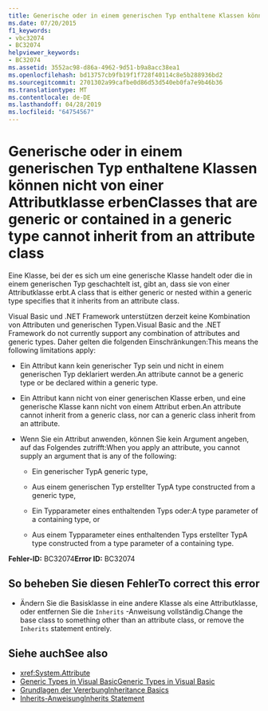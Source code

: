 ```yaml
---
title: Generische oder in einem generischen Typ enthaltene Klassen können nicht von einer Attributklasse erben
ms.date: 07/20/2015
f1_keywords:
- vbc32074
- BC32074
helpviewer_keywords:
- BC32074
ms.assetid: 3552ac98-d86a-4962-9d51-b9a8acc38ea1
ms.openlocfilehash: bd13757cb9fb19f1f728f40114c8e5b288936bd2
ms.sourcegitcommit: 2701302a99cafbe0d86d53d540eb0fa7e9b46b36
ms.translationtype: MT
ms.contentlocale: de-DE
ms.lasthandoff: 04/28/2019
ms.locfileid: "64754567"
---
```

# <a name="classes-that-are-generic-or-contained-in-a-generic-type-cannot-inherit-from-an-attribute-class"></a><span data-ttu-id="1b990-102">Generische oder in einem generischen Typ enthaltene Klassen können nicht von einer Attributklasse erben</span><span class="sxs-lookup"><span data-stu-id="1b990-102">Classes that are generic or contained in a generic type cannot inherit from an attribute class</span></span>

<span data-ttu-id="1b990-103">Eine Klasse, bei der es sich um eine generische Klasse handelt oder die in einem generischen Typ geschachtelt ist, gibt an, dass sie von einer Attributklasse erbt.</span><span class="sxs-lookup"><span data-stu-id="1b990-103">A class that is either generic or nested within a generic type specifies that it inherits from an attribute class.</span></span>

<span data-ttu-id="1b990-104">Visual Basic und .NET Framework unterstützen derzeit keine Kombination von Attributen und generischen Typen.</span><span class="sxs-lookup"><span data-stu-id="1b990-104">Visual Basic and the .NET Framework do not currently support any combination of attributes and generic types.</span></span> <span data-ttu-id="1b990-105">Daher gelten die folgenden Einschränkungen:</span><span class="sxs-lookup"><span data-stu-id="1b990-105">This means the following limitations apply:</span></span>

- <span data-ttu-id="1b990-106">Ein Attribut kann kein generischer Typ sein und nicht in einem generischen Typ deklariert werden.</span><span class="sxs-lookup"><span data-stu-id="1b990-106">An attribute cannot be a generic type or be declared within a generic type.</span></span>

- <span data-ttu-id="1b990-107">Ein Attribut kann nicht von einer generischen Klasse erben, und eine generische Klasse kann nicht von einem Attribut erben.</span><span class="sxs-lookup"><span data-stu-id="1b990-107">An attribute cannot inherit from a generic class, nor can a generic class inherit from an attribute.</span></span>

- <span data-ttu-id="1b990-108">Wenn Sie ein Attribut anwenden, können Sie kein Argument angeben, auf das Folgendes zutrifft:</span><span class="sxs-lookup"><span data-stu-id="1b990-108">When you apply an attribute, you cannot supply an argument that is any of the following:</span></span>

  - <span data-ttu-id="1b990-109">Ein generischer Typ</span><span class="sxs-lookup"><span data-stu-id="1b990-109">A generic type,</span></span>

  - <span data-ttu-id="1b990-110">Aus einem generischen Typ erstellter Typ</span><span class="sxs-lookup"><span data-stu-id="1b990-110">A type constructed from a generic type,</span></span>

  - <span data-ttu-id="1b990-111">Ein Typparameter eines enthaltenden Typs oder:</span><span class="sxs-lookup"><span data-stu-id="1b990-111">A type parameter of a containing type, or</span></span>

  - <span data-ttu-id="1b990-112">Aus einem Typparameter eines enthaltenden Typs erstellter Typ</span><span class="sxs-lookup"><span data-stu-id="1b990-112">A type constructed from a type parameter of a containing type.</span></span>

<span data-ttu-id="1b990-113">**Fehler-ID:** BC32074</span><span class="sxs-lookup"><span data-stu-id="1b990-113">**Error ID:** BC32074</span></span>

## <a name="to-correct-this-error"></a><span data-ttu-id="1b990-114">So beheben Sie diesen Fehler</span><span class="sxs-lookup"><span data-stu-id="1b990-114">To correct this error</span></span>

- <span data-ttu-id="1b990-115">Ändern Sie die Basisklasse in eine andere Klasse als eine Attributklasse, oder entfernen Sie die `Inherits` -Anweisung vollständig.</span><span class="sxs-lookup"><span data-stu-id="1b990-115">Change the base class to something other than an attribute class, or remove the `Inherits` statement entirely.</span></span>

## <a name="see-also"></a><span data-ttu-id="1b990-116">Siehe auch</span><span class="sxs-lookup"><span data-stu-id="1b990-116">See also</span></span>

- <xref:System.Attribute>
- [<span data-ttu-id="1b990-117">Generic Types in Visual Basic</span><span class="sxs-lookup"><span data-stu-id="1b990-117">Generic Types in Visual Basic</span></span>](../../visual-basic/programming-guide/language-features/data-types/generic-types.md)
- [<span data-ttu-id="1b990-118">Grundlagen der Vererbung</span><span class="sxs-lookup"><span data-stu-id="1b990-118">Inheritance Basics</span></span>](../../visual-basic/programming-guide/language-features/objects-and-classes/inheritance-basics.md)
- [<span data-ttu-id="1b990-119">Inherits-Anweisung</span><span class="sxs-lookup"><span data-stu-id="1b990-119">Inherits Statement</span></span>](../../visual-basic/language-reference/statements/inherits-statement.md)
